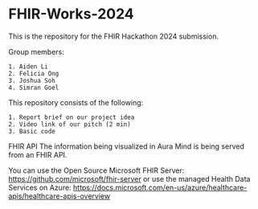 # FHIR-Works-2024
This is the repository for the FHIR Hackathon 2024 submission. 

Group members:

    1. Aiden Li
    2. Felicia Ong
    3. Joshua Soh
    4. Simran Goel

This repository consists of the following:

    1. Report brief on our project idea
    2. Video link of our pitch (2 min)
    3. Basic code 


FHIR API
The information being visualized in Aura Mind is being served from an FHIR API.

You can use the Open Source Microsoft FHIR Server: https://github.com/microsoft/fhir-server or use the managed Health Data Services on Azure: https://docs.microsoft.com/en-us/azure/healthcare-apis/healthcare-apis-overview


